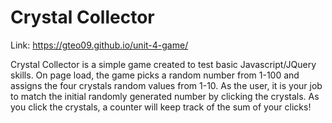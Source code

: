 # Crystal Collector

Link:  https://gteo09.github.io/unit-4-game/

Crystal Collector is a simple game created to test basic Javascript/JQuery skills. On page load, the game picks a random number from 1-100 and assigns the four crystals random values from 1-10. As the user, it is your job to match the initial randomly generated number by clicking the crystals. As you click the crystals, a counter will keep track of the sum of your clicks! 
